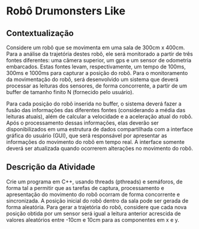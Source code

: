 # Robô Drumonsters Like

## Contextualização
Considere um robô que se movimenta em uma sala de 300cm x 400cm. Para a análise da
trajetória destes robô, ele será monitorado a partir de três fontes diferentes: uma câmera
superior, um gps e um sensor de odometria embarcados. Estas fontes levam, respectivamente,
um tempo de 100ms, 300ms e 1000ms para capturar a posição do robô. Para o
monitoramento da movimentação do robô, será desenvolvido um sistema que deverá
processar as leituras dos sensores, de forma concorrente, a partir de um buffer de tamanho
finito N (fornecido pelo usuário).

Para cada posição do robô inserida no buffer, o sistema deverá fazer a fusão das informações
das diferentes fontes (considerando a média das leituras atuais), além de calcular a velocidade
e a aceleração atual do robô. Após o processamento dessas informações, elas deverão ser
disponibilizados em uma estrutura de dados compartilhada com a interface gráfica do usuário
(GUI), que será responsável por apresentar as informações do movimento do robô em tempo
real. A interface somente deverá ser atualizada quando ocorrerem alterações no movimento
do robô.

## Descrição da Atividade
Crie um programa em C++, usando threads (pthreads) e semáforos, de forma tal a permitir que
as tarefas de captura, processamento e apresentação do movimento do robô ocorram de
forma concorrente e sincronizada. A posição inicial do robô dentro da sala pode ser gerada de
forma aleatória. Para gerar a trajetória do robô, considere que cada nova posição obtida por
um sensor será igual a leitura anterior acrescida de valores aleatórios entre -10cm e 10cm para
as componentes em x e y.

